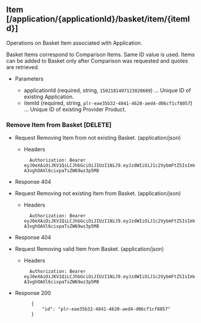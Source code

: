 ## Item [/application/{applicationId}/basket/item/{itemId}]
Operations on Basket Item associated with Application.

Basket Items correspond to Comparison Items. Same ID value is used. Items can be added to Basket only after Comparison was requested and quotes are retrieved.

+ Parameters

    + applicationId (required, string, `1502181407123020689`) ... Unique ID of existing Application.
    + itemId (required, string, `plr-eae35b32-4841-4620-aed4-d06cf1cf8057`) ... Unique ID of existing Provider Product.

### Remove Item from Basket [DELETE]
+ Request Removing Item from not existing Basket. (application/json)

    + Headers

            Authorization: Bearer eyJ0eXAiOiJKV1QiLCJhbGciOiJIUzI1NiJ9.eyJzdWIiOiJ1c2VybmFtZSIsImV4cCI6MTQyMjU0MDAzMH0.oyMYL7t57jhBvw-A3vghOAXl6cixpaTsZW69wz3p5M8

+ Response 404

+ Request Removing not existing Item from Basket. (application/json)

    + Headers

            Authorization: Bearer eyJ0eXAiOiJKV1QiLCJhbGciOiJIUzI1NiJ9.eyJzdWIiOiJ1c2VybmFtZSIsImV4cCI6MTQyMjU0MDAzMH0.oyMYL7t57jhBvw-A3vghOAXl6cixpaTsZW69wz3p5M8

+ Response 404

+ Request Removing valid Item from Basket. (application/json)

    + Headers

            Authorization: Bearer eyJ0eXAiOiJKV1QiLCJhbGciOiJIUzI1NiJ9.eyJzdWIiOiJ1c2VybmFtZSIsImV4cCI6MTQyMjU0MDAzMH0.oyMYL7t57jhBvw-A3vghOAXl6cixpaTsZW69wz3p5M8

+ Response 200

            {
                "id": "plr-eae35b32-4841-4620-aed4-d06cf1cf8057"
            }
